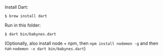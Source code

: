 Install Dart:

    $ brew install dart

Run in this folder:

    $ dart bin/babynes.dart

(Optionally, also install node + npm, then `npm install nodemon -g` and then run `nodemon -x dart bin/babynes.dart`)
